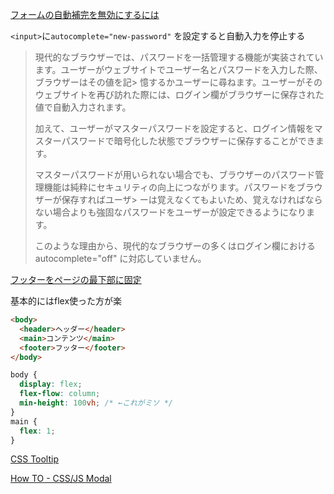 [フォームの自動補完を無効にするには](https://developer.mozilla.org/ja/docs/Web/Security/Securing_your_site/Turning_off_form_autocompletion#The_autocomplete_attribute_and_login_fields)

`<input>`に`autocomplete="new-password"` を設定すると自動入力を停止する

> 現代的なブラウザーでは、パスワードを一括管理する機能が実装されています。ユーザーがウェブサイトでユーザー名とパスワードを入力した際、ブラウザーはその値を記> 憶するかユーザーに尋ねます。ユーザーがそのウェブサイトを再び訪れた際には、ログイン欄がブラウザーに保存された値で自動入力されます。
> 
> 加えて、ユーザーがマスターパスワードを設定すると、ログイン情報をマスターパスワードで暗号化した状態でブラウザーに保存することができます。
> 
> マスターパスワードが用いられない場合でも、ブラウザーのパスワード管理機能は純粋にセキュリティの向上につながります。パスワードをブラウザーが保存すればユーザ> ーは覚えなくてもよいため、覚えなければならない場合よりも強固なパスワードをユーザーが設定できるようになります。
> 
> このような理由から、現代的なブラウザーの多くはログイン欄における autocomplete="off" に対応していません。

[フッターをページの最下部に固定](https://qiita.com/d0ne1s/items/5c629bc543e70ed2bf98)

基本的にはflex使った方が楽

```html
<body>
  <header>ヘッダー</header>
  <main>コンテンツ</main>
  <footer>フッター</footer>
</body>
```

```css
body {
  display: flex;
  flex-flow: column;
  min-height: 100vh; /* ←これがミソ */
}
main {
  flex: 1;
}
```

[CSS Tooltip](https://www.w3schools.com/css/css_tooltip.asp#gsc.tab=0)

[How TO - CSS/JS Modal](https://www.w3schools.com/howto/howto_css_modals.asp)